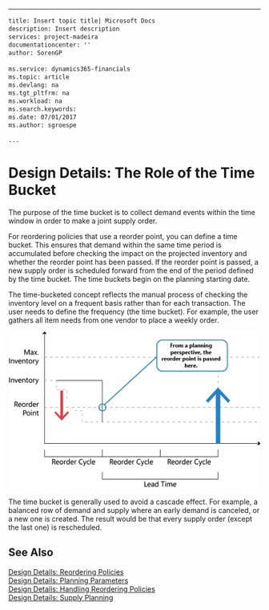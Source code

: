 ---
    title: Insert topic title| Microsoft Docs
    description: Insert description
    services: project-madeira
    documentationcenter: ''
    author: SorenGP

    ms.service: dynamics365-financials
    ms.topic: article
    ms.devlang: na
    ms.tgt_pltfrm: na
    ms.workload: na
    ms.search.keywords:
    ms.date: 07/01/2017
    ms.author: sgroespe

    ---
# Design Details: The Role of the Time Bucket
The purpose of the time bucket is to collect demand events within the time window in order to make a joint supply order.  
  
 For reordering policies that use a reorder point, you can define a time bucket. This ensures that demand within the same time period is accumulated before checking the impact on the projected inventory and whether the reorder point has been passed. If the reorder point is passed, a new supply order is scheduled forward from the end of the period defined by the time bucket. The time buckets begin on the planning starting date.  
  
 The time-bucketed concept reflects the manual process of checking the inventory level on a frequent basis rather than for each transaction. The user needs to define the frequency \(the time bucket\). For example, the user gathers all item needs from one vendor to place a weekly order.  
  
 ![](../media/nav_app_supply_planning_2_reorder_cycle.png "NAV\_APP\_supply\_planning\_2\_reorder\_cycle")  
  
 The time bucket is generally used to avoid a cascade effect. For example, a balanced row of demand and supply where an early demand is canceled, or a new one is created. The result would be that every supply order \(except the last one\) is rescheduled.  
  
## See Also  
 [Design Details: Reordering Policies](../design-details-reordering-policies.md)   
 [Design Details: Planning Parameters](../design-details-planning-parameters.md)   
 [Design Details: Handling Reordering Policies](../design-details-handling-reordering-policies.md)   
 [Design Details: Supply Planning](../design-details-supply-planning.md)